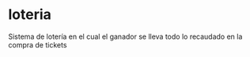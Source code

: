# loteria
Sistema de lotería en el cual el ganador se lleva todo lo recaudado en la compra de tickets
